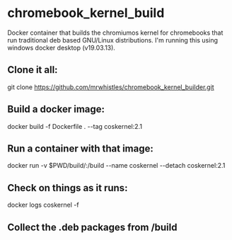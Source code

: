 # chromebook_kernel_build
 Docker container that builds the chromiumos kernel for chromebooks that run traditional deb based GNU/Linux distributions.
I'm running this using windows docker desktop (v19.03.13).


## Clone it all:

git clone https://github.com/mrwhistles/chromebook_kernel_builder.git


## Build a docker image:

docker build -f Dockerfile . --tag coskernel:2.1



## Run a container with that image:

docker run -v $PWD/build/:/build --name coskernel --detach coskernel:2.1


## Check on things as it runs:

docker logs coskernel -f


## Collect the .deb packages from /build
